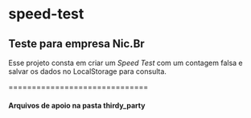 # speed-test

## Teste para empresa Nic.Br

Esse projeto consta em criar um *Speed Test* com um contagem falsa e salvar os dados no LocalStorage para consulta.

==============================
#### Arquivos de apoio na pasta thirdy_party
